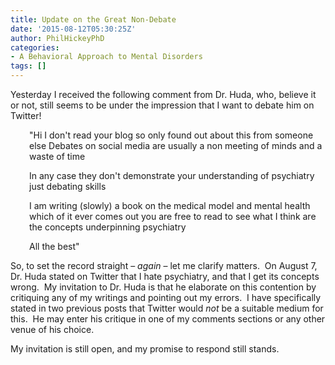 ```yaml
---
title: Update on the Great Non-Debate
date: '2015-08-12T05:30:25Z'
author: PhilHickeyPhD
categories:
- A Behavioral Approach to Mental Disorders
tags: []
---
```


Yesterday I received the following comment from Dr. Huda, who, believe it or not, still seems to be under the impression that I want to debate him on Twitter!
<p style="padding-left: 30px;">"Hi I don't read your blog so only found out about this from someone else Debates on social media are usually a non meeting of minds and a waste of time</p>
<p style="padding-left: 30px;">In any case they don't demonstrate your understanding of psychiatry just debating skills</p>
<p style="padding-left: 30px;">I am writing (slowly) a book on the medical model and mental health which of it ever comes out you are free to read to see what I think are the concepts underpinning psychiatry</p>
<p style="padding-left: 30px;">All the best"</p>
So, to set the record straight – <em>again </em>– let me clarify matters.  On August 7, Dr. Huda stated on Twitter that I hate psychiatry, and that I get its concepts wrong.  My invitation to Dr. Huda is that he elaborate on this contention by critiquing any of my writings and pointing out my errors.  I have specifically stated in two previous posts that Twitter would <em>not</em> be a suitable medium for this.  He may enter his critique in one of my comments sections or any other venue of his choice.

My invitation is still open, and my promise to respond still stands.